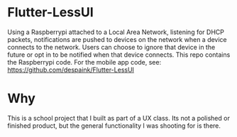 # Flutter-LessUI
Using a Raspberrypi attached to a Local Area Network, listening for DHCP packets, notifications are
pushed to devices on the network when a device connects to the network. Users can choose to ignore
that device in the future or opt in to be notified when that device connects. This repo contains the
Raspberrypi code. For the mobile app code, see: https://github.com/despaink/Flutter-LessUI


# Why
This is a school project that I built as part of a UX class. Its not a polished or finished product,
but the general functionality I was shooting for is there.
